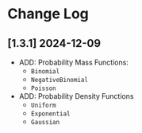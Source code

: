 # Change Log

## [1.3.1] 2024-12-09

- ADD: Probability Mass Functions:
  * `Binomial`
  * `NegativeBinomial`
  * `Poisson`
- ADD: Probability Density Functions
  * `Uniform`
  * `Exponential`
  * `Gaussian`

